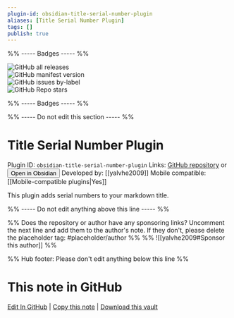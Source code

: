 ```yaml
---
plugin-id: obsidian-title-serial-number-plugin
aliases: [Title Serial Number Plugin]
tags: []
publish: true
---
```


%% ----- Badges ----- %%

![GitHub all releases](https://img.shields.io/github/downloads/yalvhe2009/obsidian-title-serial-number-plugin/total?color=573E7A&logo=github&style=for-the-badge)  
![GitHub manifest version](https://img.shields.io/github/manifest-json/v/yalvhe2009/obsidian-title-serial-number-plugin?color=573E7A&logo=github&style=for-the-badge)  
![GitHub issues by-label](https://img.shields.io/github/issues/yalvhe2009/obsidian-title-serial-number-plugin/help%20wanted?color=573E7A&logo=github&style=for-the-badge)  
![GitHub Repo stars](https://img.shields.io/github/stars/yalvhe2009/obsidian-title-serial-number-plugin?color=573E7A&logo=github&style=for-the-badge)

%% ----- Badges ----- %%

%% ----- Do not edit this section ----- %%

# Title Serial Number Plugin

Plugin ID: `obsidian-title-serial-number-plugin`
Links: [GitHub repository](https://github.com/yalvhe2009/obsidian-title-serial-number-plugin) or [<button id=HH>Open in Obsidian</button>](obsidian://show-plugin?id=obsidian-title-serial-number-plugin)
Developed by: [[yalvhe2009]]
Mobile compatible: [[Mobile-compatible plugins|Yes]]

This plugin adds serial numbers to your markdown title.

%% ----- Do not edit anything above this line ----- %%

%% Does the repository or author have any sponsoring links? Uncomment the next line and add them to the author's note. If they don't, please delete the placeholder tag: #placeholder/author %%
%% ![[yalvhe2009#Sponsor this author]] %%

%% Hub footer: Please don't edit anything below this line %%

# This note in GitHub

<span class="git-footer">[Edit In GitHub](https://github.dev/obsidian-community/obsidian-hub/blob/main/02%20-%20Community%20Expansions/02.05%20All%20Community%20Expansions/Plugins/obsidian-title-serial-number-plugin.md "git-hub-edit-note") | [Copy this note](https://raw.githubusercontent.com/obsidian-community/obsidian-hub/main/02%20-%20Community%20Expansions/02.05%20All%20Community%20Expansions/Plugins/obsidian-title-serial-number-plugin.md "git-hub-copy-note") | [Download this vault](https://github.com/obsidian-community/obsidian-hub/archive/refs/heads/main.zip "git-hub-download-vault") </span>
